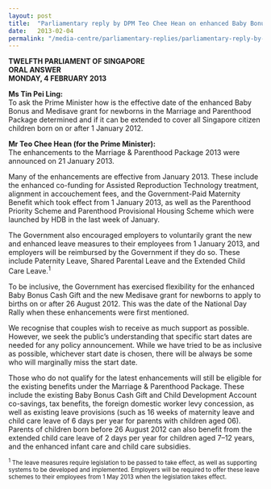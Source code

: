 ```yaml
---
layout: post
title:  "Parliamentary reply by DPM Teo Chee Hean on enhanced Baby Bonus and Medisave Grant for newborns in the M&P package"
date:   2013-02-04
permalink: "/media-centre/parliamentary-replies/parliamentary-reply-by-dpm-teo-chee-hean-on-4-feb-2013"
---
```



**TWELFTH PARLIAMENT OF SINGAPORE  
ORAL ANSWER  
MONDAY, 4 FEBRUARY 2013**

**Ms Tin Pei Ling:**  
To ask the Prime Minister how is the effective date of the enhanced Baby Bonus and Medisave grant for newborns in the Marriage and Parenthood Package determined and if it can be extended to cover all Singapore citizen children born on or after 1 January 2012.

**Mr Teo Chee Hean (for the Prime Minister):**  
The enhancements to the Marriage & Parenthood Package 2013 were announced on 21 January 2013.

Many of the enhancements are effective from January 2013. These include the enhanced co-funding for Assisted Reproduction Technology treatment, alignment in accouchement fees, and the Government-Paid Maternity Benefit which took effect from 1 January 2013, as well as the Parenthood Priority Scheme and Parenthood Provisional Housing Scheme which were launched by HDB in the last week of January.

The Government also encouraged employers to voluntarily grant the new and enhanced leave measures to their employees from 1 January 2013, and employers will be reimbursed by the Government if they do so. These include Paternity Leave, Shared Parental Leave and the Extended Child Care Leave.<sup>1</sup>

To be inclusive, the Government has exercised flexibility for the enhanced Baby Bonus Cash Gift and the new Medisave grant for newborns to apply to births on or after 26 August 2012. This was the date of the National Day Rally when these enhancements were first mentioned.

We recognise that couples wish to receive as much support as possible. However, we seek the public’s understanding that specific start dates are needed for any policy announcement. While we have tried to be as inclusive as possible, whichever start date is chosen, there will be always be some who will marginally miss the start date.

Those who do not qualify for the latest enhancements will still be eligible for the existing benefits under the Marriage & Parenthood Package. These include the existing Baby Bonus Cash Gift and Child Development Account co-savings, tax benefits, the foreign domestic worker levy concession, as well as existing leave provisions (such as 16 weeks of maternity leave and child care leave of 6 days per year for parents with children aged 06). Parents of children born before 26 August 2012 can also benefit from the extended child care leave of 2 days per year for children aged 7–12 years, and the enhanced infant care and child care subsidies.

<sub><sup>1</sup> The leave measures require legislation to be passed to take effect, as well as supporting systems to be developed and implemented. Employers will be required to offer these leave schemes to their employees from 1 May 2013 when the legislation takes effect.</sub>


